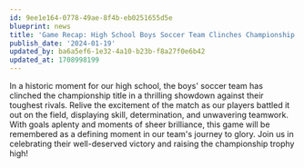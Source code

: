 ```yaml
---
id: 9ee1e164-0778-49ae-8f4b-eb0251655d5e
blueprint: news
title: 'Game Recap: High School Boys Soccer Team Clinches Championship Title'
publish_date: '2024-01-19'
updated_by: ba6a5ef6-1e32-4a10-b23b-f8a27f0e6b42
updated_at: 1708998199
---
```

In a historic moment for our high school, the boys' soccer team has clinched the championship title in a thrilling showdown against their toughest rivals. Relive the excitement of the match as our players battled it out on the field, displaying skill, determination, and unwavering teamwork. With goals aplenty and moments of sheer brilliance, this game will be remembered as a defining moment in our team's journey to glory. Join us in celebrating their well-deserved victory and raising the championship trophy high!